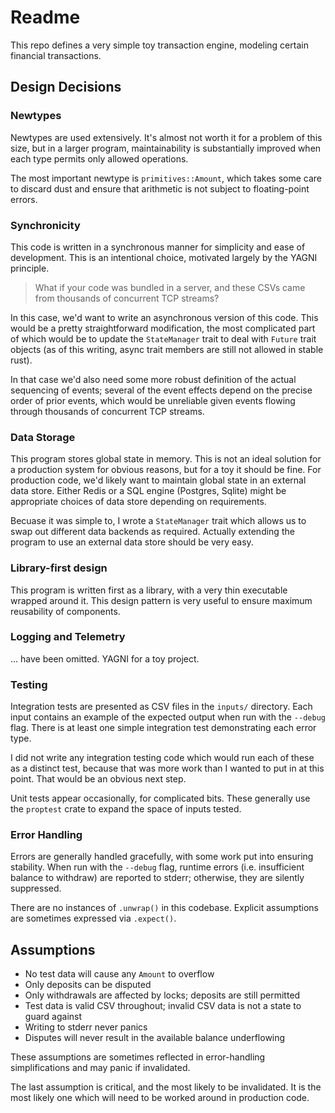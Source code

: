 # Readme

This repo defines a very simple toy transaction engine, modeling certain financial transactions.

## Design Decisions

### Newtypes

Newtypes are used extensively. It's almost not worth it for a problem of this size, but in a larger program,
maintainability is substantially improved when each type permits only allowed operations.

The most important newtype is `primitives::Amount`, which takes some care to discard dust and ensure that
arithmetic is not subject to floating-point errors.

### Synchronicity

This code is written in a synchronous manner for simplicity and ease of development. This is an intentional choice,
motivated largely by the YAGNI principle.

> What if your
> code was bundled in a server, and these CSVs came from thousands of
> concurrent TCP streams?

In this case, we'd want to write an asynchronous version of this code. This would be a pretty straightforward
modification, the most complicated part of which would be to update the `StateManager` trait to deal with `Future` trait objects
(as of this writing, async trait members are still not allowed in stable rust).

In that case we'd also need some more robust definition of the actual sequencing of events; several of the event effects
depend on the precise order of prior events, which would be unreliable given events flowing through thousands of
concurrent TCP streams.

### Data Storage

This program stores global state in memory. This is not an ideal solution for a production system for obvious reasons,
but for a toy it should be fine. For production code, we'd likely want to maintain global state in an external data store.
Either Redis or a SQL engine (Postgres, Sqlite) might be appropriate choices of data store depending on requirements.

Becuase it was simple to, I wrote a `StateManager` trait which allows us to swap out different data backends as required.
Actually extending the program to use an external data store should be very easy.

### Library-first design

This program is written first as a library, with a very thin executable wrapped around it. This design pattern is very useful
to ensure maximum reusability of components.

### Logging and Telemetry

... have been omitted. YAGNI for a toy project.

### Testing

Integration tests are presented as CSV files in the `inputs/` directory. Each input contains an example of the expected
output when run with the `--debug` flag. There is at least one simple integration test demonstrating each error type.

I did not write any integration testing code which would run each of these as a distinct test, because that was more work
than I wanted to put in at this point. That would be an obvious next step.

Unit tests appear occasionally, for complicated bits. These generally use the `proptest` crate to expand the space of
inputs tested.

### Error Handling

Errors are generally handled gracefully, with some work put into ensuring stability. When run with the `--debug` flag,
runtime errors (i.e. insufficient balance to withdraw) are reported to stderr; otherwise, they are silently suppressed.

There are no instances of `.unwrap()` in this codebase. Explicit assumptions are sometimes expressed via `.expect()`.

## Assumptions

- No test data will cause any `Amount` to overflow
- Only deposits can be disputed
- Only withdrawals are affected by locks; deposits are still permitted
- Test data is valid CSV throughout; invalid CSV data is not a state to guard against
- Writing to stderr never panics
- Disputes will never result in the available balance underflowing

These assumptions are sometimes reflected in error-handling simplifications and may panic if invalidated.

The last assumption is critical, and the most likely to be invalidated. It is the most likely one which will need to be worked around
in production code.
